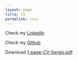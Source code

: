 ```yaml
---
layout: page
title: CV
permalink: /cv/
---
```


Check my [LinkedIn](https://www.linkedin.com/in/sergio-kirienko/)

Check my [Github](https://github.com/skirienkopanea)

Download [1-page-CV-Sergio.pdf]("todo")
